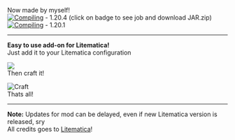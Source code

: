 Now made by myself!  
[![Compiling](https://github.com/xxanqw/litematica-wand/actions/workflows/main.yml/badge.svg?branch=main)](https://github.com/xxanqw/litematica-wand/actions/workflows/main.yml) - 1.20.4 (click on badge to see job and download JAR.zip)  
[![Compiling](https://github.com/xxanqw/litematica-wand/actions/workflows/main.yml/badge.svg?branch=1.20.1)](https://github.com/xxanqw/litematica-wand/actions/workflows/main.yml) - 1.20.1

* * *

**Easy to use add-on for Litematica!**  
Just add it to your Litematica configuration

![](https://cdn.xserv.pp.ua/images/mods/litematicawand/config.png)  
Then craft it!

![Craft](https://cdn.xserv.pp.ua/images/mods/litematicawand/newcraft.png)  
Thats all!

* * *

**Note:** Updates for mod can be delayed, even if new Litematica version is released, sry  
All credits goes to [Litematica](https://www.curseforge.com/minecraft/mc-mods/litematica)!  
